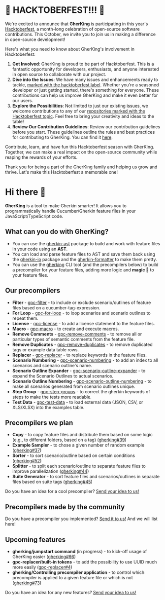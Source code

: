 # 🙌 HACKTOBERFEST!!! 🙌

We're excited to announce that **GherKing** is participating in this year's [Hacktoberfest](https://hacktoberfest.com/), a month-long celebration of open-source software contributions. This October, we invite you to join us in making a difference in open-source development!

Here's what you need to know about GherKing's involvement in Hacktoberfest:
 1. **Get Involved**: GherKing is proud to be part of Hacktoberfest. This is a fantastic opportunity for developers, enthusiasts, and anyone interested in open source to collaborate with our project.
 2. **Dive into the Issues**: We have many issues and enhancements ready to tackle, [marked with the hacktoberfest label](https://github.com/gherking/gherking/issues?q=is%3Aopen+is%3Aissue+label%3AHacktoberfest). Whether you're a seasoned developer or just getting started, there's something for everyone. These contributions can help us improve GherKing and make it even better for our users.
 3. **Explore the Possibilities**: Not limited to just our existing issues, we welcome contributions to any of our [repositories marked with the Hacktoberfest topic](https://github.com/search?q=topic%3Ahacktoberfest+org%3Agherking&type=Repositories). Feel free to bring your creativity and ideas to the table!
 4. **Review Our Contribution Guidelines**: Review our contribution guidelines before you start. These guidelines outline the rules and best practices for contributing to GherKing. You can find it [here](https://github.com/gherking/.github/blob/main/CONTRIBUTING.md).

Contribute, learn, and have fun this Hacktoberfest season with GherKing. Together, we can make a real impact on the open-source community while reaping the rewards of your efforts.

Thank you for being a part of the GherKing family and helping us grow and thrive. Let's make this Hacktoberfest a memorable one!

<!--
> ## 🌟 NEWS!!! 🌟
>
> We recently released the following improvements:
> * **gherkin-io/Parsing feature string** (gherkin-io@1.2.0) - to add the possibility to parse feature strings (feature file content) ([gherking#80](https://github.com/gherking/gherking/issues/80))
-->

# Hi there 👋

**GherKing** is a tool to make Gherkin smarter! It allows you to programmatically handle Cucumber/Gherkin feature files in your JavaScript/TypeScript code.

## What can you do with **GherKing**?

* You can use the [gherkin-ast](https://github.com/gherking/gherkin-ast) package to build and work with feature files in your code using an **AST**.
* You can load and parse feature files to AST and save them back using the [gherkin-io](https://github.com/gherking/gherkin-io) package and the [gherkin-formatter](https://github.com/gherking/gherkin-formatter) to make them pretty.
* You can use the [gherking](https://github.com/gherking/gherking) CLI tool (and the precompilers below) to build a precompiler for your feature files, adding more logic and **magic 🌈** to your feature files.

## Our precompilers

* **Filter** - [gpc-filter](https://github.com/gherking/gpc-filter) - to include or exclude scenario/outlines of feature files based on a cucumber-tag-expression.
* **For Loop** - [gpc-for-loop](https://github.com/gherking/gpc-for-loop) - to loop scenarios and scenario outlines to repeat them.
* **License** - [gpc-license](https://github.com/gherking/gpc-license) - to add a license statement to the feature files.
* **Macro** - [gpc-macro](https://github.com/gherking/gpc-macro) - to create and execute macros.
* **Remove Comments** - [gpc-remove-comments](https://github.com/gherking/gpc-remove-comments) - to remove all or particular types of semantic comments from the feature file.
* **Remove Duplicates** - [gpc-remove-duplicates](https://github.com/gherking/gpc-remove-duplicates) - to remove duplicated tags or example data table rows.
* **Replacer** - [gpc-replacer](https://github.com/gherking/gpc-replacer) - to replace keywords in the feature files.
* **Scenario Numbering** - [gpc-scenario-numbering](https://github.com/gherking/gpc-scenario-numbering) - to add an index to all scenarios and scenario outline's name.
* **Scenario Outline Expander** - [gpc-scenario-outline-expander](https://github.com/gherking/gpc-scenario-outline-expander) - to expand the Scenario Outlines to actual scenarios.
* **Scenario Outline Numbering** - [gpc-scenario-outline-numbering](https://github.com/gherking/gpc-scenario-outline-numbering) - to make all scenarios generated from scenario outlines unique.
* **Step Group** - [gpc-step-groups](https://github.com/gherking/gpc-step-groups) - to correct the gherkin keywords of steps to make the tests more readable.
* **Test Data** - [gpc-test-data](https://github.com/gherking/gpc-test-data) - to load external data (JSON, CSV, or XLS/XLSX) into the examples table.

## Precompilers we plan

* **Copy** - to copy feature files and distribute them based on some logic (e.g., to different folders, based on a tag) ([gherking#39](https://github.com/gherking/gherking/issues/39))
* **Example Sampler** - to chose a given number of random example ([gherking#37](https://github.com/gherking/gherking/issues/37))
* **Sorter** - to sort scenario/outline based on certain conditions ([gherking#52](https://github.com/gherking/gherking/issues/52))
* **Splitter** - to split each scenario/outline to separate feature files to improve parallelization ([gherking#44](https://github.com/gherking/gherking/issues/44))
* **Suite Generator** - to sort feature files and scenarios/outlines in separate files based on suite tags ([gherking#45](https://github.com/gherking/gherking/issues/45))

Do you have an idea for a cool precompiler? [Send your idea to us!](https://github.com/gherking/gherking/issues/new?assignees=judit-nahaj%2C+szikszail&labels=enhancement&template=precompiler-request.md&title=%5BGPC%5D+The+name+of+the+precompiler)

## Precompilers made by the community

Do you have a precompiler you implemented? [Send it to us!](https://github.com/gherking/gherking/issues/new?assignees=judit-nahaj%2C+szikszail&labels=enhancement&template=precompiler-request.md&title=%5BGPC%5D+New+OSS+precompiler) And we will list here!

## Upcoming features

* **gherking/jumpstart command** (in progress) - to kick-off usage of GherKing easier ([gherking#66](https://github.com/gherking/gherking/issues/66))
* **gpc-replacer/built-in tokens** - to add the possibility to use UUID much more easily ([gpc-replacer#4](https://github.com/gherking/gpc-replacer/issues/4))
* **gherking/Controlling precompiler application** - to control which precompiler is applied to a given feature file or which is not ([gherking#73](https://github.com/gherking/gherking/issues/73))

Do you have an idea for any new features? [Send your idea to us!](https://github.com/gherking/gherking/issues/new?assignees=judit-nahaj%2C+szikszail&labels=enhancement&template=feature-request.md&title=%5BIMPR%5D+A+short+description%2Fname+of+the+new+feature)

